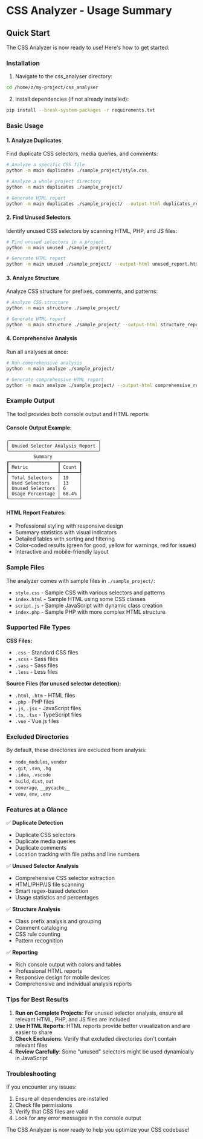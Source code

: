 # CSS Analyzer - Usage Summary

## Quick Start

The CSS Analyzer is now ready to use! Here's how to get started:

### Installation

1. Navigate to the css_analyser directory:
```bash
cd /home/z/my-project/css_analyser
```

2. Install dependencies (if not already installed):
```bash
pip install --break-system-packages -r requirements.txt
```

### Basic Usage

#### 1. Analyze Duplicates
Find duplicate CSS selectors, media queries, and comments:

```bash
# Analyze a specific CSS file
python -m main duplicates ./sample_project/style.css

# Analyze a whole project directory
python -m main duplicates ./sample_project/

# Generate HTML report
python -m main duplicates ./sample_project/ --output-html duplicates_report.html
```

#### 2. Find Unused Selectors
Identify unused CSS selectors by scanning HTML, PHP, and JS files:

```bash
# Find unused selectors in a project
python -m main unused ./sample_project/

# Generate HTML report
python -m main unused ./sample_project/ --output-html unused_report.html
```

#### 3. Analyze Structure
Analyze CSS structure for prefixes, comments, and patterns:

```bash
# Analyze CSS structure
python -m main structure ./sample_project/

# Generate HTML report
python -m main structure ./sample_project/ --output-html structure_report.html
```

#### 4. Comprehensive Analysis
Run all analyses at once:

```bash
# Run comprehensive analysis
python -m main analyze ./sample_project/

# Generate comprehensive HTML report
python -m main analyze ./sample_project/ --output-html comprehensive_report.html
```

### Example Output

The tool provides both console output and HTML reports:

#### Console Output Example:
```
╭─────────────────────────────────╮
│ Unused Selector Analysis Report │
╰─────────────────────────────────╯
          Summary           
┏━━━━━━━━━━━━━━━━━━┳━━━━━━━┓
┃ Metric           ┃ Count ┃
┡━━━━━━━━━━━━━━━━━━╇━━━━━━━┩
│ Total Selectors  │ 19    │
│ Used Selectors   │ 13    │
│ Unused Selectors │ 6     │
│ Usage Percentage │ 68.4% │
└──────────────────┴───────┘
```

#### HTML Report Features:
- Professional styling with responsive design
- Summary statistics with visual indicators
- Detailed tables with sorting and filtering
- Color-coded results (green for good, yellow for warnings, red for issues)
- Interactive and mobile-friendly layout

### Sample Files

The analyzer comes with sample files in `./sample_project/`:
- `style.css` - Sample CSS with various selectors and patterns
- `index.html` - Sample HTML using some CSS classes
- `script.js` - Sample JavaScript with dynamic class creation
- `index.php` - Sample PHP with more complex HTML structure

### Supported File Types

**CSS Files:**
- `.css` - Standard CSS files
- `.scss` - Sass files
- `.sass` - Sass files
- `.less` - Less files

**Source Files (for unused selector detection):**
- `.html`, `.htm` - HTML files
- `.php` - PHP files
- `.js`, `.jsx` - JavaScript files
- `.ts`, `.tsx` - TypeScript files
- `.vue` - Vue.js files

### Excluded Directories

By default, these directories are excluded from analysis:
- `node_modules`, `vendor`
- `.git`, `.svn`, `.hg`
- `.idea`, `.vscode`
- `build`, `dist`, `out`
- `coverage`, `__pycache__`
- `venv`, `env`, `.env`

### Features at a Glance

✅ **Duplicate Detection**
- Duplicate CSS selectors
- Duplicate media queries
- Duplicate comments
- Location tracking with file paths and line numbers

✅ **Unused Selector Analysis**
- Comprehensive CSS selector extraction
- HTML/PHP/JS file scanning
- Smart regex-based detection
- Usage statistics and percentages

✅ **Structure Analysis**
- Class prefix analysis and grouping
- Comment cataloging
- CSS rule counting
- Pattern recognition

✅ **Reporting**
- Rich console output with colors and tables
- Professional HTML reports
- Responsive design for mobile devices
- Comprehensive and individual analysis reports

### Tips for Best Results

1. **Run on Complete Projects**: For unused selector analysis, ensure all relevant HTML, PHP, and JS files are included
2. **Use HTML Reports**: HTML reports provide better visualization and are easier to share
3. **Check Exclusions**: Verify that excluded directories don't contain relevant files
4. **Review Carefully**: Some "unused" selectors might be used dynamically in JavaScript

### Troubleshooting

If you encounter any issues:
1. Ensure all dependencies are installed
2. Check file permissions
3. Verify that CSS files are valid
4. Look for any error messages in the console output

The CSS Analyzer is now ready to help you optimize your CSS codebase!